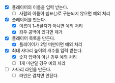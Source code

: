 - [x] 플레이어의 이름을 입력 받는다.
    - [ ] 사람의 이름이 쉼표(,)로 구분되지 않으면 예외 처리
- [x] 플레이어를 만든다.
    - [x] 이름이 1~5글자가 아니면 예외 처리
    - [x] 좌우 공백이 있다면 제거
- [x] 플레이어 목록을 만든다.
    - [x] 플레이어가 2명 미만이면 예외 처리
- [x] 최대 사다리 높이의 개수를 입력 받는다.
    - [x] 숫자 입력이 아닌 경우 예외 처리
    - [ ] 1개 미만일 경우 예외 처리
- [ ] 사다리 라인을 만든다.
    - [ ] 라인은 겹치면 안된다.
